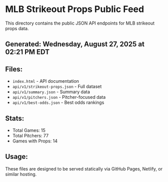 # MLB Strikeout Props Public Feed

This directory contains the public JSON API endpoints for MLB strikeout props data.

## Generated: Wednesday, August 27, 2025 at 02:21 PM EDT

## Files:
- `index.html` - API documentation
- `api/v1/strikeout-props.json` - Full dataset
- `api/v1/summary.json` - Summary data
- `api/v1/pitchers.json` - Pitcher-focused data  
- `api/v1/best-odds.json` - Best odds rankings

## Stats:
- Total Games: 15
- Total Pitchers: 77
- Games with Props: 14

## Usage:
These files are designed to be served statically via GitHub Pages, Netlify, or similar hosting.
